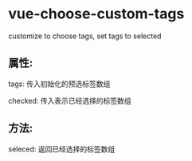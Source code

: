 # vue-choose-custom-tags
customize to choose tags, set tags to selected

## 属性:
tags:
  传入初始化的预选标签数组
  
checked:
  传入表示已经选择的标签数组
  
## 方法:
seleced:
  返回已经选择的标签数组
